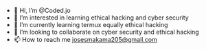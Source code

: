 - 👋 Hi, I’m @Coded.jo
- 👀 I’m interested in learning ethical hacking and cyber security
- 🌱 I’m currently learning termux equally ethical hacking
- 💞️ I’m looking to collaborate on cyber security and ethical hacking
- 📫 How to reach me josesmakama205@gmail.com 

<!---
Coded.jo/jo32100 is a ✨ special ✨ repository because its `README.md` (this file) appears on your GitHub profile.
You can click the Preview link to take a look at your changes.
--->
